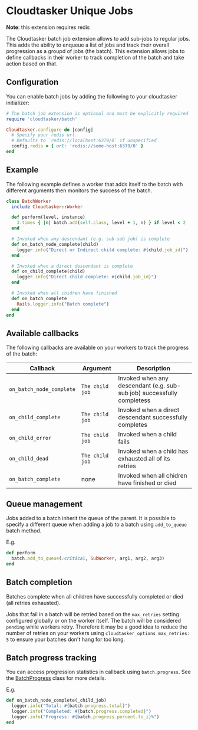 # Cloudtasker Unique Jobs

**Note**: this extension requires redis

The Cloudtasker batch job extension allows to add sub-jobs to regular jobs. This adds the ability to enqueue a list of jobs and track their overall progression as a groupd of jobs (the batch). This extension allows jobs to define callbacks in their worker to track completion of the batch and take action based on that.

## Configuration

You can enable batch jobs by adding the following to your cloudtasker initializer:
```ruby
# The batch job extension is optional and must be explicitly required
require 'cloudtasker/batch'

Cloudtasker.configure do |config|
  # Specify your redis url.
  # Defaults to `redis://localhost:6379/0` if unspecified
  config.redis = { url: 'redis://some-host:6379/0' }
end
```

## Example

The following example defines a worker that adds itself to the batch with different arguments then monitors the success of the batch.

```ruby
class BatchWorker
  include Cloudtasker::Worker

  def perform(level, instance)
    3.times { |n| batch.add(self.class, level + 1, n) } if level < 2
  end

  # Invoked when any descendant (e.g. sub-sub job) is complete
  def on_batch_node_complete(child)
    logger.info("Direct or Indirect child complete: #{child.job_id}")
  end

  # Invoked when a direct descendant is complete
  def on_child_complete(child)
    logger.info("Direct child complete: #{child.job_id}")
  end

  # Invoked when all chidren have finished
  def on_batch_complete
    Rails.logger.info("Batch complete")
  end
end
```

## Available callbacks

The following callbacks are available on your workers to track the progress of the batch:

| Callback | Argument | Description |
|------|-------------|-----------|
| `on_batch_node_complete` | `The child job` | Invoked when any descendant (e.g. sub-sub job) successfully completess   |
| `on_child_complete` | `The child job` | Invoked when a direct descendant successfully completes   |
| `on_child_error` | `The child job` | Invoked when a child fails |
| `on_child_dead` | `The child job` | Invoked when a child has exhausted all of its retries |s
| `on_batch_complete` | none | Invoked when all chidren have finished or died  |

## Queue management

Jobs added to a batch inherit the queue of the parent. It is possible to specify a different queue when adding a job to a batch using `add_to_queue` batch method.

E.g.

```ruby
def perform
  batch.add_to_queue(:critical, SubWorker, arg1, arg2, arg3)
end
```

## Batch completion

Batches complete when all children have successfully completed or died (all retries exhausted).

Jobs that fail in a batch will be retried based on the `max_retries` setting configured globally or on the worker itself. The batch will be considered `pending` while workers retry. Therefore it may be a good idea to reduce the number of retries on your workers using `cloudtasker_options max_retries: 5` to ensure your batches don't hang for too long.

## Batch progress tracking

You can access progression statistics in callback using `batch.progress`. See the [BatchProgress](../lib/cloudtasker/batch/batch_progress.rb) class for more details.

E.g.
```ruby
def on_batch_node_complete(_child_job)
  logger.info("Total: #{batch.progress.total}")
  logger.info("Completed: #{batch.progress.completed}")
  logger.info("Progress: #{batch.progress.percent.to_i}%")
end
```